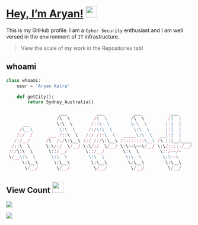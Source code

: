 # [Hey, I’m Aryan!](https://aryankalra.github.io) <img src="https://cultofthepartyparrot.com/parrots/hd/60fpsparrot.gif" width="30" height="30"/>

This is my GitHub profile. I am a `Cyber Security` enthusiast and I am well versed in the environment of `IT` infrastructure.

> View the scale of my work in the Repositories tab!

## whoami

```python
class whoami:
	user = 'Aryan Kalra'

	def getCity():
		return Sydney_Australia()
```

```js
                    ___           ___           ___           ___           ___
                   /\  \         /\  \         /\  \         /|  |         /\__\
      ___          \:\  \       /::\  \        \:\  \       |:|  |        /:/ _/_
     /\__\          \:\  \     /:/\:\  \        \:\  \      |:|  |       /:/ /\  \
    /:/  /      ___ /::\  \   /:/ /::\  \   _____\:\  \   __|:|  |      /:/ /::\  \
   /:/__/      /\  /:/\:\__\ /:/_/:/\:\__\ /::::::::\__\ /\ |:|__|____ /:/_/:/\:\__\
  /::\  \      \:\/:/  \/__/ \:\/:/  \/__/ \:\~~\~~\/__/ \:\/:::::/__/ \:\/:/ /:/  /
 /:/\:\  \      \::/__/       \::/__/       \:\  \        \::/~~/~      \::/ /:/  /
 \/__\:\  \      \:\  \        \:\  \        \:\  \        \:\~~\        \/_/:/  /
      \:\__\      \:\__\        \:\__\        \:\__\        \:\__\         /:/  /
       \/__/       \/__/         \/__/         \/__/         \/__/         \/__/

```

## View Count <img src="https://cultofthepartyparrot.com/parrots/hd/moonwalkingparrot.gif" width="30" height="30"/>

<img src="https://profile-counter.glitch.me/aryankalra/count.svg" />

<a href="https://www.linkedin.com/in/awizzle/"><img src="https://img.shields.io/badge/Aryan-%230077B5.svg?&style=for-the-badge&logo=linkedin&logoColor=white" /></a>&nbsp;&nbsp;&nbsp;&nbsp;

